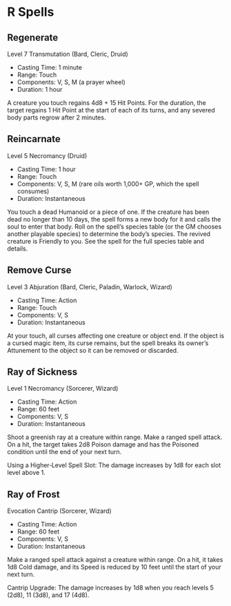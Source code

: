 <!-- Source: docs/SRD_CC_v5.2.1.pdf (R spells) -->

# R Spells

## Regenerate
Level 7 Transmutation (Bard, Cleric, Druid)

- Casting Time: 1 minute
- Range: Touch
- Components: V, S, M (a prayer wheel)
- Duration: 1 hour

A creature you touch regains 4d8 + 15 Hit Points. For the duration, the target regains 1 Hit Point at the start of each of its turns, and any severed body parts regrow after 2 minutes.

## Reincarnate
Level 5 Necromancy (Druid)

- Casting Time: 1 hour
- Range: Touch
- Components: V, S, M (rare oils worth 1,000+ GP, which the spell consumes)
- Duration: Instantaneous

You touch a dead Humanoid or a piece of one. If the creature has been dead no longer than 10 days, the spell forms a new body for it and calls the soul to enter that body. Roll on the spell’s species table (or the GM chooses another playable species) to determine the body’s species. The revived creature is Friendly to you. See the spell for the full species table and details.

## Remove Curse
Level 3 Abjuration (Bard, Cleric, Paladin, Warlock, Wizard)

- Casting Time: Action
- Range: Touch
- Components: V, S
- Duration: Instantaneous

At your touch, all curses affecting one creature or object end. If the object is a cursed magic item, its curse remains, but the spell breaks its owner’s Attunement to the object so it can be removed or discarded.

## Ray of Sickness
Level 1 Necromancy (Sorcerer, Wizard)

- Casting Time: Action
- Range: 60 feet
- Components: V, S
- Duration: Instantaneous

Shoot a greenish ray at a creature within range. Make a ranged spell attack. On a hit, the target takes 2d8 Poison damage and has the Poisoned condition until the end of your next turn.

Using a Higher‑Level Spell Slot: The damage increases by 1d8 for each slot level above 1.

## Ray of Frost
Evocation Cantrip (Sorcerer, Wizard)

- Casting Time: Action
- Range: 60 feet
- Components: V, S
- Duration: Instantaneous

Make a ranged spell attack against a creature within range. On a hit, it takes 1d8 Cold damage, and its Speed is reduced by 10 feet until the start of your next turn.

Cantrip Upgrade: The damage increases by 1d8 when you reach levels 5 (2d8), 11 (3d8), and 17 (4d8).

